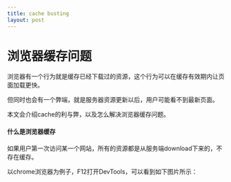 ```yaml
---
title: cache busting
layout: post
---
```


# 浏览器缓存问题

浏览器有一个行为就是缓存已经下载过的资源，这个行为可以在缓存有效期内让页面加载更快。

但同时也会有一个弊端，就是服务器资源更新以后，用户可能看不到最新页面。

本文会介绍cache的利与弊，以及怎么解决浏览器缓存问题。

#### 什么是浏览器缓存

如果用户第一次访问某一个网站，所有的资源都是从服务端download下来的，不存在缓存。

以chrome浏览器为例子，F12打开DevTools，可以看到如下图片所示：




                        
